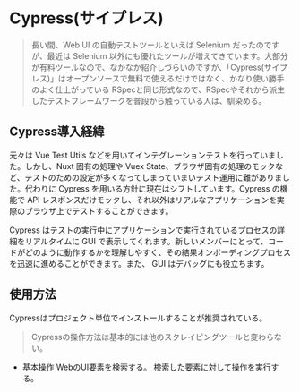 # Cypress(サイプレス)

>長い間、Web UI の自動テストツールといえば Selenium だったのですが、最近は Selenium 以外にも優れたツールが増えてきています。大部分が有料ツールなので、なかなか紹介しづらいのですが、「Cypress(サイプレス)」はオープンソースで無料で使えるだけではなく、かなり使い勝手のよく仕上がっている
RSpecと同じ形式なので、RSpecやそれから派生したテストフレームワークを普段から触っている人は、馴染める。

## Cypress導入経緯

元々は Vue Test Utils などを用いてインテグレーションテストを行っていました。しかし、Nuxt 固有の処理や Vuex State、ブラウザ固有の処理のモックなど、テストのための設定が多くなってしまっていまいテスト運用に難がありました。代わりに Cypress を用いる方針に現在はシフトしています。Cypress の機能で API レスポンスだけモックし、それ以外はリアルなアプリケーションを実際のブラウザ上でテストすることができます。

Cypress はテストの実行中にアプリケーションで実行されているプロセスの詳細をリアルタイムに GUI で表示してくれます。新しいメンバーにとって、コードがどのように動作するかを理解しやすく、その結果オンボーディングプロセスを迅速に進めることができます。また、 GUI はデバッグにも役立ちます。


## 使用方法
Cypressはプロジェクト単位でインストールすることが推奨されている。

>Cypressの操作方法は基本的には他のスクレイピングツールと変わらない。

- 基本操作
WebのUI要素を検索する。
検索した要素に対して操作を実行する。

## SeleniumとCypressの違い

>Cypress は一発でインストールが完了するので、とても楽です。
>Selenium はテストフレームワークやドライバの設定などなど行わなければならないため、結構骨が折れます。

Selenium はマルチブラウザ対応していますが、
Cypress は残念ながら**Google Chrome**にしか対応していない。
でも良いじゃない速いんだから。

Selenium は様々な言語でテストスクリプトを書けますが、
Cypress は JavaScript しか使えません。
でも良いじゃない速いんだから。
(フロントエンド開発に特化させるため JavaScript を選択しているっぽい)

## テスト備忘録(Cypressでできること)

テストスクリプトのステップごとのスナップショット機能
スクリプトを書き換える度にテストが走る機能
自動で Wait してくれる機能
自動スクリーンショット、動画撮影機能
スタブ、タイマー機能等など
単体テストからE2Eテストまで広く使える
テスト構築、実行、バグ検知まですべて行える
コマンドごとに画面のスナップショットを見返せる
テスト一連の様子をビデオとして保存できる
各種CIとの連携が可能である

## Cypressの基本的な使い方

[Cypressの基本的な使い方](https://future-architect.github.io/articles/20210428a/)

Cypressではspecファイルにテストを記述していく。
```js
context('カテゴリ名', () => {
  it('シナリオ名1', () => {
    Cypressコマンドによる処理入力
             ┋
  })
  it('シナリオ名2', () => {
    Cypressコマンドによる処理入力
             ┋
  })
             ┋
})
```

## cypress React for Typescript 設定

[参考URL](https://www.gixo.jp/blog/16086/)
